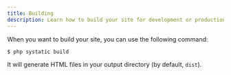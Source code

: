 ```yaml
---
title: Building
description: Learn how to build your site for development or production.
---
```


When you want to build your site, you can use the following command:

```bash
$ php systatic build
```

It will generate HTML files in your output directory (by default, `dist`).